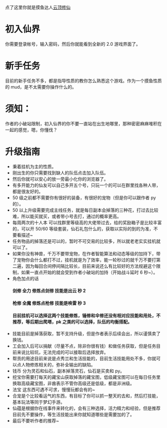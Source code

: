 点了这里你就是摸鱼达人[云顶修仙](https://yundingxx.com:3366/login)

# 初入仙界

你需要登录帐号，输入密码，然后你就能看到全新的 2.0 游戏界面了。

# 新手任务

目前的新手任务不多，都是指导性质的教你怎么熟悉这个游戏。作为一个摸鱼性质的 mud，是不太需要你操作什么的。

# 须知：

作者的小破站限制，初入仙界的你不要一直站在出生地哪里，那种密密麻麻堆积在一起的感觉，嗯，你懂伐？

# 升级指南

- 秉着挂机为主的性质。
- 刚出生的你只需要找到缺人的队伍点击加入队伍。
- 然后你就可以安心的放一旁最小化你的浏览器了。
- 有多开能力的仙友可以自己多开五个号，只玩一个的可以在群里找各种人带，都是很友好的。
- 50 级之前都不需要你有很好的装备，有很好的宠物（但是你可以跟作者 py 的）。
- 50 以上升级需要完成主线任务，就是每日副本会掉落的三种花，打过去比较难，所以能买就买，或者带小号去打，通过的概率更高。
- 每周两次的十人本 可以找群里等级高的大佬带过去，给的奖励箱子是比较丰富的，可以开 50/60 等级套装，仙石礼包什么的，获取以实际的到的为准，不要看描述~
- 任务物品的掉落还是可以的，暂时不可交易的比较多，所以就老老实实挂机就可以了。
- 如果你没有神兽，千万不要带宠物，在作者智能算法和动态等级的加持下，带了宠物你会什么都打不过，挂机就是为了效率，能一轮秒过的就千万不要打第二遍，因为每回合间停间隔比较长，目前来说还么有比较好的方法规避这个限制，如果一直点开始的就会受到作者小破站的加持（开始战斗延时 6 秒~）。
- 角色加点的话
  #### 剑修 全力 修炼点剑修 技能是出云 秒 2
  #### 枪修 全魔 修炼点枪修 技能是唤雷 秒 3
  #### 目前挂机可以选择这两个技能修炼，锤修和伞修还没有相对应技能和用处，不推荐，等后期出爬塔，pk 之类的可以选择，队伍的均衡搭配。
- 技能目前是掉落获取，暂不支持升级，但是作者表示后续会出，所以谨慎卖了换钱。
- 工会加入后可以捐献（尽量不点，除非你很有钱）和做任务获取，但是任务目前来说比较坑，无法完成的可以接取后选择放弃。
- 帮贡的用途目前来说是点秀兰和生活技能的，目前生活技能用处不多，你就可以点人物修炼相关的，弥补全输出的缺陷。
- 钱币 分为灵石和仙石，副本掉落灵石，仙石是买卖和 py。
- 挖宝你需要打每天的藏宝山获取掉落的藏宝图，低级藏宝图可以在每日任务里换取高级藏宝图，非酋表示不管你高级还是低级，都是非洲级。
- 法宝 这东西可遇不可求，慢慢玩都会有的~
- 合宠是个比较看运气的东西，有目标了你可以抓一整天的去和，然后打技能，基本玩法等同于梦幻手游。
- 仙蕴是根据你在线事件来转化的，会有三种选择，活力精力和经验，但是推荐目前先不要操作，等生活技能出来你就知道哪些是需要加的了。
- 最后不要听作者的推荐~
